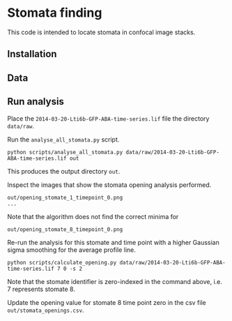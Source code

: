 # Stomata finding

This code is intended to locate stomata in confocal image stacks.

## Installation


## Data

## Run analysis

Place the ``2014-03-20-Lti6b-GFP-ABA-time-series.lif`` file the directory
``data/raw``.

Run the ``analyse_all_stomata.py`` script.

```
python scripts/analyse_all_stomata.py data/raw/2014-03-20-Lti6b-GFP-ABA-time-series.lif out
```

This produces the output directory ``out``.

Inspect the images that show the stomata opening analysis performed.

```
out/opening_stomate_1_timepoint_0.png
...
```

Note that the algorithm does not find the correct minima for 

```
out/opening_stomate_8_timepoint_0.png
```

Re-run the analysis for this stomate and time point with a higher Gaussian
sigma smoothing for the average profile line.

```
python scripts/calculate_opening.py data/raw/2014-03-20-Lti6b-GFP-ABA-time-series.lif 7 0 -s 2
```

Note that the stomate identifier is zero-indexed in the command above, i.e. 7
represents stomate 8.

Update the opening value for stomate 8 time point zero in the csv file
``out/stomata_openings.csv``.
